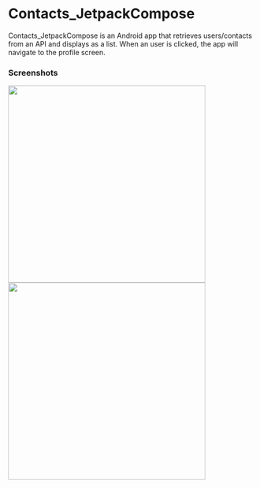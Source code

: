# Contacts_JetpackCompose

Contacts_JetpackCompose is an Android app that retrieves users/contacts from an API and displays as a list. When an user is clicked, the app will navigate to the profile screen.

### Screenshots
<img src="https://github.com/SoraJder/Contacts-JetpackCompose/assets/68143362/b494d7c1-ccda-413d-98bd-d27ecc2fc3af)" height="400"/>
<img src="https://github.com/SoraJder/Contacts-JetpackCompose/assets/68143362/14261d69-1b47-4df1-a222-11d1c7c92673)" height="400"/>
